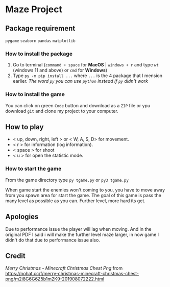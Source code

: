 # Maze Project

## Package requirement 
`pygame`
`seaborn`
`pandas`
`matplotlib`

### How to install the package
1. Go to terminal (`command + space` for **MacOS** | `windows + r` and type `wt` (windows 11 and above) or `cmd` for **Windows**)
2. Type `py -m pip install ...` where `...` is the 4 package that I mension earlier. _The word `py` you can use `python` instead if `py` didn't work_
### How to install the game
You can click on green `Code` button and download as a `ZIP` file or ypu download `git` and clone my project to your computer.

## How to play
- \< up, down, right, left > or \< W, A, S, D> for movement.
- \< r > for information (log information).
- \< space > for shoot
- \< u > for open the statistic mode.
### How to start the game
From the game directory type `py tgame.py` or `py3 tgame.py`

When game start the enemies won't coming to you, you have to move away from you spawn area for start the game. The goal of this game is pass the many level as possible as you can. Further level, more hard its get.

## Apologies
Due to performance issue the player will lag when moving. And in the original PDF I said i will make the further level maze larger, in now game I didn't do that due to performance issue also.

## Credit
_Merry Christmas - Minecraft Christmas Chest Png_ from <https://nohat.cc/f/merry-christmas-minecraft-christmas-chest-png/m2i8G6G6Z5b1m2K9-201908072222.html>
